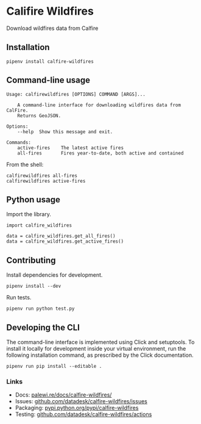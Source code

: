 # Califire Wildfires
Download wildfires data from Calfire

## Installation
```
pipenv install calfire-wildfires
```
## Command-line usage

```
Usage: calfirewildfires [OPTIONS] COMMAND [ARGS]...

    A command-line interface for downloading wildfires data from CalFire.
    Returns GeoJSON.

Options:
    --help  Show this message and exit.

Commands:
    active-fires    The latest active fires
    all-fires       Fires year-to-date, both active and contained
```

From the shell:
```
calfirewildfires all-fires
calfirewildfires active-fires
```

## Python usage
Import the library.
```
import calfire_wildfires

data = calfire_wildfires.get_all_fires()
data = calfire_wildfires.get_active_fires()
```

## Contributing
Install dependencies for development.
```
pipenv install --dev
```

Run tests.
```
pipenv run python test.py
```

## Developing the CLI
The command-line interface is implemented using Click and setuptools. To install it locally for development inside your virtual environment, run the following installation command, as prescribed by the Click documentation.
```
pipenv run pip install --editable .
```

### Links

* Docs: [palewi.re/docs/calfire-wildfires/](https://palewi.re/docs/calfire-wildfires/)
* Issues: [github.com/datadesk/calfire-wildfires/issues](https://github.com/datadesk/calfire-wildfires/issues)
* Packaging: [pypi.python.org/pypi/calfire-wildfires](https://pypi.python.org/pypi/calfire-wildfires)
* Testing: [github.com/datadesk/calfire-wildfires/actions](https://github.com/datadesk/calfire-wildfires/actions)

